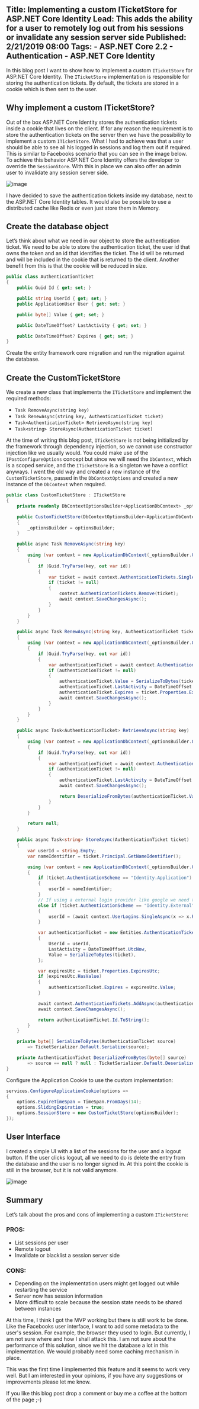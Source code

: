 Title: Implementing a custom ITicketStore for ASP.NET Core Identity
Lead: This adds the ability for a user to remotely log out from his sessions or invalidate any session server side
Published: 2/21/2019 08:00
Tags: 
    - ASP.NET Core 2.2
    - Authentication
    - ASP.NET Core Identity
---

In this blog post I want to show how to implement a custom `ITicketStore` for ASP.NET Core Identity. The `ITicketStore` implementation is responsible for storing the authentication tickets. By default, the tickets are stored in a cookie which is then sent to the user.

## Why implement a custom ITicketStore?

Out of the box ASP.NET Core Identity stores the authentication tickets inside a cookie that lives on the client. If for any reason the requirement is to store the authentication tickets on the server then we have the possibility to implement a custom `ITicketStore`. What I had to achieve was that a user should be able to see all his logged in sessions and log them out if required. This is similar to Facebooks scenario that you can see in the image below. To achieve this behavior ASP.NET Core Identity offers the developer to override the `SessionStore`. With this in place we can also offer an admin user to invalidate any session server side.

![image](/posts/images/FacebookWhereYoureLoggedIn.PNG)

I have decided to save the authentication tickets inside my database, next to the ASP.NET Core Identity tables. It would also be possible to use a distributed cache like Redis or even just store them in Memory.

## Create the database object

Let’s think about what we need in our object to store the authentication ticket. We need to be able to store the authentication ticket, the user id that owns the token and an id that identifies the ticket. The id will be returned and will be included in the cookie that is returned to the client. Another benefit from this is that the cookie will be reduced in size.

```csharp
public class AuthenticationTicket
{
    public Guid Id { get; set; }

    public string UserId { get; set; }
    public ApplicationUser User { get; set; }

    public byte[] Value { get; set; } 

    public DateTimeOffset? LastActivity { get; set; }

    public DateTimeOffset? Expires { get; set; }
}
```

Create the entity framework core migration and run the migration against the database.

## Create the CustomTicketStore

We create a new class that implements the `ITicketStore` and implement the required methods:

- `Task RemoveAsync(string key)`
- `Task RenewAsync(string key, AuthenticationTicket ticket) `
- `Task<AuthenticationTicket> RetrieveAsync(string key) `
- `Task<string> StoreAsync(AuthenticationTicket ticket) `

At the time of writing this blog post, `ITicketStore` is not being initialized by the framework through dependency injection, so we cannot use constructor injection like we usually would. You could make use of the `IPostConfigureOptions` concept but since we will need the `DbContext`, which is a scoped service, and the `ITicketStore` is a singleton we have a conflict anyways. I went the old way and created a new instance of the `CustomTicketStore`, passed in the `DbContextOptions` and created a new instance of the `DbContext` when required.

```csharp
public class CustomTicketStore : ITicketStore
{
    private readonly DbContextOptionsBuilder<ApplicationDbContext> _optionsBuilder;

    public CustomTicketStore(DbContextOptionsBuilder<ApplicationDbContext> optionsBuilder)
    {
        _optionsBuilder = optionsBuilder;
    }

    public async Task RemoveAsync(string key)
    {
        using (var context = new ApplicationDbContext(_optionsBuilder.Options))
        {
            if (Guid.TryParse(key, out var id))
            {
                var ticket = await context.AuthenticationTickets.SingleOrDefaultAsync(x => x.Id == id);
                if (ticket != null)
                {
                    context.AuthenticationTickets.Remove(ticket);
                    await context.SaveChangesAsync();
                }
            }
        }
    }

    public async Task RenewAsync(string key, AuthenticationTicket ticket)
    {
        using (var context = new ApplicationDbContext(_optionsBuilder.Options))
        {
            if (Guid.TryParse(key, out var id))
            {
                var authenticationTicket = await context.AuthenticationTickets.FindAsync(id);
                if (authenticationTicket != null)
                {
                    authenticationTicket.Value = SerializeToBytes(ticket);
                    authenticationTicket.LastActivity = DateTimeOffset.UtcNow;
                    authenticationTicket.Expires = ticket.Properties.ExpiresUtc;
                    await context.SaveChangesAsync();
                }
            }
        }
    }

    public async Task<AuthenticationTicket> RetrieveAsync(string key)
    {
        using (var context = new ApplicationDbContext(_optionsBuilder.Options))
        {
            if (Guid.TryParse(key, out var id))
            {
                var authenticationTicket = await context.AuthenticationTickets.FindAsync(id);
                if (authenticationTicket != null)
                {
                    authenticationTicket.LastActivity = DateTimeOffset.UtcNow;
                    await context.SaveChangesAsync();

                    return DeserializeFromBytes(authenticationTicket.Value);
                }
            }
        }

        return null;
    }

    public async Task<string> StoreAsync(AuthenticationTicket ticket)
    {
        var userId = string.Empty;
        var nameIdentifier = ticket.Principal.GetNameIdentifier();

        using (var context = new ApplicationDbContext(_optionsBuilder.Options))
        {
            if (ticket.AuthenticationScheme == "Identity.Application")
            {
                userId = nameIdentifier;
            }
            // If using a external login provider like google we need to resolve the userid through the Userlogins
            else if (ticket.AuthenticationScheme == "Identity.External") 
            {
                userId = (await context.UserLogins.SingleAsync(x => x.ProviderKey == nameIdentifier)).UserId;
            }

            var authenticationTicket = new Entities.AuthenticationTicket()
            {
                UserId = userId,
                LastActivity = DateTimeOffset.UtcNow,
                Value = SerializeToBytes(ticket),
            };

            var expiresUtc = ticket.Properties.ExpiresUtc;
            if (expiresUtc.HasValue)
            {
                authenticationTicket.Expires = expiresUtc.Value;
            }

            await context.AuthenticationTickets.AddAsync(authenticationTicket);
            await context.SaveChangesAsync();

            return authenticationTicket.Id.ToString();
        }
    }

    private byte[] SerializeToBytes(AuthenticationTicket source)
        => TicketSerializer.Default.Serialize(source);

    private AuthenticationTicket DeserializeFromBytes(byte[] source)
        => source == null ? null : TicketSerializer.Default.Deserialize(source);
}
```

Configure the Application Cookie to use the custom implementation:

```csharp
services.ConfigureApplicationCookie(options =>
{
    options.ExpireTimeSpan = TimeSpan.FromDays(14);
    options.SlidingExpiration = true;
    options.SessionStore = new CustomTicketStore(optionsBuilder);
});
```

## User Interface

I created a simple UI with a list of the sessions for the user and a logout button. If the user clicks logout, all we need to do is delete the entry from the database and the user is no longer signed in. At this point the cookie is still in the browser, but it is not valid anymore.

![image](/posts/images/SessionList.png)

## Summary

Let’s talk about the pros and cons of implementing a custom `ITicketStore`:

### PROS:
- List sessions per user
- Remote logout
- Invalidate or blacklist a session server side

### CONS: 
- Depending on the implementation users might get logged out while restarting the service
- Server now has session information
- More difficult to scale because the session state needs to be shared between instances

At this time, I think I got the MVP working but there is still work to be done. Like the Facebooks user interface, I want to add some metadata to the user's session. For example, the browser they used to login. But currently, I am not sure where and how I shall attack this. I am not sure about the performance of this solution, since we hit the database a lot in this implementation. We would probably need some caching mechanism in place.

This was the first time I implemented this feature and it seems to work very well. But I am interested in your opinions, if you have any suggestions or improvements please let me know.

If you like this blog post drop a comment or buy me a coffee at the bottom of the page ;-)
